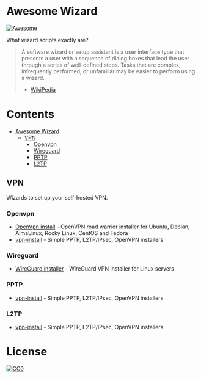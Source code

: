 # Awesome Wizard

[![Awesome](https://cdn.rawgit.com/sindresorhus/awesome/d7305f38d29fed78fa85652e3a63e154dd8e8829/media/badge.svg)](https://github.com/sindresorhus/awesome)

What wizard scripts exactly are?
> A software wizard or setup assistant is a user interface type that presents a user with a sequence of dialog boxes that lead the user through a series of well-defined steps. Tasks that are complex, infrequently performed, or unfamiliar may be easier to perform using a wizard. 
> - [WikiPedia](https://en.wikipedia.org/wiki/Wizard_(software))

# Contents

- [Awesome Wizard](#awesome-wizard)
  - [VPN](#vpn)
    - [Openvpn](#openvpn)
    - [Wireguard](#wireguard)
    - [PPTP](#pptp)
    - [L2TP](#l2tp)


## VPN

Wizards to set up your self-hosted VPN.

### Openvpn

- [OpenVpn install](https://github.com/Nyr/openvpn-install) - OpenVPN road warrior installer for Ubuntu, Debian, AlmaLinux, Rocky Linux, CentOS and Fedora 
- [vpn-install](https://github.com/bedefaced/vpn-install) - Simple PPTP, L2TP/IPsec, OpenVPN installers 

### Wireguard

- [WireGuard installer](https://github.com/angristan/wireguard-install) - WireGuard VPN installer for Linux servers 

### PPTP

- [vpn-install](https://github.com/bedefaced/vpn-install) - Simple PPTP, L2TP/IPsec, OpenVPN installers 

### L2TP

- [vpn-install](https://github.com/bedefaced/vpn-install) - Simple PPTP, L2TP/IPsec, OpenVPN installers

# License

[![CC0](http://mirrors.creativecommons.org/presskit/buttons/88x31/svg/cc-zero.svg)](http://creativecommons.org/publicdomain/zero/1.0)
